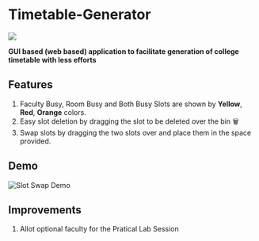 # Timetable-Generator 
![](https://lh3.googleusercontent.com/mgl-KJ9Ao-NwuvNhbWMRFRwpeGh7ApL26MpsVQ2dCqWF2NH2DyDuanX1uyyUYYG6RMfhdQ)

**GUI based (web based) application to facilitate generation of college timetable with less efforts**

## Features

1. Faculty Busy, Room Busy and Both Busy Slots are shown by **Yellow**, **Red**, **Orange** colors.
2. Easy slot deletion by dragging the slot to be deleted over the bin 🗑️
3. Swap slots by dragging the two slots over and place them in the space provided.

## Demo

![Slot Swap Demo](https://github.com/girishgr8/Timetable-Generator/blob/master/Demos/swap_slot.gif)

## Improvements

1. Allot optional faculty for the Pratical Lab Session
